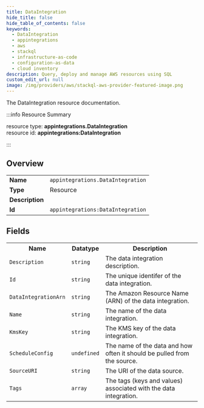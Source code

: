 ```yaml
---
title: DataIntegration
hide_title: false
hide_table_of_contents: false
keywords:
  - DataIntegration
  - appintegrations
  - aws
  - stackql
  - infrastructure-as-code
  - configuration-as-data
  - cloud inventory
description: Query, deploy and manage AWS resources using SQL
custom_edit_url: null
image: /img/providers/aws/stackql-aws-provider-featured-image.png
---
```

The DataIntegration resource documentation.

:::info Resource Summary

<div class="row">
<div class="providerDocColumn">
<span>resource type:&nbsp;<b>appintegrations.DataIntegration</b></span><br />
<span>resource id:&nbsp;<b>appintegrations:DataIntegration</b></span><br />
</div>
</div>

:::

## Overview
<table><tbody>
<tr><td><b>Name</b></td><td><code>appintegrations.DataIntegration</code></td></tr>
<tr><td><b>Type</b></td><td>Resource</td></tr>
<tr><td><b>Description</b></td><td></td></tr>
<tr><td><b>Id</b></td><td><code>appintegrations:DataIntegration</code></td></tr>
</tbody></table>

## Fields
<table><tbody>
<tr><th>Name</th><th>Datatype</th><th>Description</th></tr>
<tr><td><code>Description</code></td><td><code>string</code></td><td>The data integration description.</td></tr><tr><td><code>Id</code></td><td><code>string</code></td><td>The unique identifer of the data integration.</td></tr><tr><td><code>DataIntegrationArn</code></td><td><code>string</code></td><td>The Amazon Resource Name (ARN) of the data integration.</td></tr><tr><td><code>Name</code></td><td><code>string</code></td><td>The name of the data integration.</td></tr><tr><td><code>KmsKey</code></td><td><code>string</code></td><td>The KMS key of the data integration.</td></tr><tr><td><code>ScheduleConfig</code></td><td><code>undefined</code></td><td>The name of the data and how often it should be pulled from the source.</td></tr><tr><td><code>SourceURI</code></td><td><code>string</code></td><td>The URI of the data source.</td></tr><tr><td><code>Tags</code></td><td><code>array</code></td><td>The tags (keys and values) associated with the data integration.</td></tr>
</tbody></table>